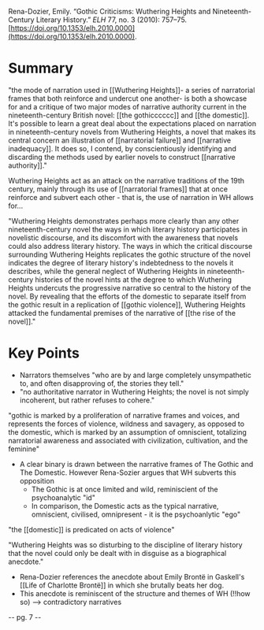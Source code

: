 Rena-Dozier, Emily. “Gothic Criticisms: Wuthering Heights and Nineteenth-Century Literary History.” _ELH_ 77, no. 3 (2010): 757–75. [https://doi.org/10.1353/elh.2010.0000](https://doi.org/10.1353/elh.2010.0000).

# Summary

"the mode of narration used in [[Wuthering Heights]]- a series of narratorial frames that both reinforce and undercut one another- is both a showcase for and a critique of two major modes of narrative authority current in the nineteenth-century British novel: [[the gothicccccc]] and [[the domestic]]. It's possible to learn a great deal about the expectations placed on narration in nineteenth-century novels from Wuthering Heights, a novel that makes its central concern an illustration of [[narratorial failure]] and [[narrative inadequacy]]. It does so, I contend, by conscientiously identifying and discarding the methods used by earlier novels to construct [[narrative authority]]."

Wuthering Heights act as an attack on the narrative traditions of the 19th century, mainly through its use of [[narratorial frames]] that at once reinforce and subvert each other - that is, the use of narration in WH allows for...

"Wuthering Heights demonstrates perhaps more clearly than any other nineteenth-century novel the ways in which literary history participates in novelistic discourse, and its discomfort with the awareness that novels could also address literary history. The ways in which the critical discourse surrounding Wuthering Heights replicates the gothic structure of the novel indicates the degree of literary history's indebtedness to the novels it describes, while the general neglect of Wuthering Heights in nineteenth-century histories of the novel hints at the degree to which Wuthering Heights undercuts the progressive narrative so central to the history of the novel. By revealing that the efforts of the domestic to separate itself from the gothic result in a replication of [[gothic violence]], Wuthering Heights attacked the fundamental premises of the narrative of [[the rise of the novel]]."

# Key Points

- Narrators themselves "who are by and large completely unsympathetic to, and often disapproving of, the stories they tell."
- "no authoritative narrator in Wuthering Heights; the novel is not simply incoherent, but rather refuses to cohere."

"gothic is marked by a proliferation of narrative frames and voices, and represents the forces of violence, wildness and savagery, as opposed to the domestic, which is marked by an assumption of omniscient, totalizing narratorial awareness and associated with civilization, cultivation, and the feminine"
- A clear binary is drawn between the narrative frames of The Gothic and The Domestic. However Rena-Sozier argues that WH subverts this opposition
	- The Gothic is at once limited and wild, reminiscient of the psychoanalytic "id"
	- In comparison, the Domestic acts as the typical narrative, omniscient, civilised, omnipresent - it is the psychoanlytic "ego"


"the [[domestic]] is predicated on acts of violence"


"Wuthering Heights was so disturbing to the discipline of literary history that the novel could only be dealt with in disguise as a biographical anecdote."
- Rena-Dozier references the anecdote about Emily Brontë in Gaskell's [[Life of Charlotte Brontë]] in which she brutally beats her dog.
- This anecdote is reminiscent of the structure and themes of WH (!!how so) --> contradictory narratives

-- pg. 7 --